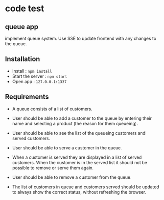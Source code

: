 # code test

## queue app

implement queue system. Use SSE to update frontend with any changes to the queue.

## Installation

 - install : `npm install`
 - Start the server : `npm start`
 - Open app : `127.0.0.1:1337`

## Requirements

 - A queue consists of a list of customers.

 - User should be able to add a customer to the queue by entering their name and selecting a product (the reason for them queueing).

 - User should be able to see the list of the queueing customers and served customers.

 - User should be able to serve a customer in the queue.

 - When a customer is served they are displayed in a list of served customers. When the customer is in the served list it should not be possible to remove or serve them again.

 - User should be able to remove a customer from the queue.

 - The list of customers in queue and customers served should be updated to always show the correct status, without refreshing the browser.